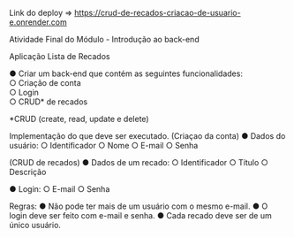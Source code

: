Link do deploy => https://crud-de-recados-criacao-de-usuario-e.onrender.com


Atividade Final do Módulo - Introdução ao back-end

Aplicação Lista de Recados

● Criar um back-end que contém as seguintes funcionalidades: <br>
○ Criação de conta <br>
○ Login <br>
○ CRUD* de recados

*CRUD (create, read, update e delete)

Implementação do que deve ser executado.
(Criaçao da conta)
● Dados do usuário:
○ Identificador
○ Nome
○ E-mail
○ Senha

(CRUD de recados)
● Dados de um recado:
○ Identificador
○ Título
○ Descrição

● Login:
○ E-mail
○ Senha


Regras:
● Não pode ter mais de um usuário com o mesmo e-mail.
● O login deve ser feito com e-mail e senha.
● Cada recado deve ser de um único usuário.
